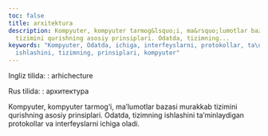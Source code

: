 ```yaml
---
toc: false
title: arxitektura
description: Kompyuter, kompyuter tarmog&lsquo;i, ma&rsquo;lumotlar bazasi murakkab
  tizimini qurishning asosiy prinsiplari. Odatda, tizimning...
keywords: "Kompyuter, Odatda, ichiga, interfeyslarni, protokollar, ta\u2019minlaydigan,
  ishlashini, tizimning, prinsiplari, kompyuter"
---
```


Ingliz tilida:
:   arhichecture

Rus tilida:
:   архитектура

Kompyuter, kompyuter tarmog‘i, ma’lumotlar bazasi murakkab tizimini qurishning asosiy prinsiplari. Odatda, tizimning ishlashini ta’minlaydigan protokollar va interfeyslarni ichiga oladi.